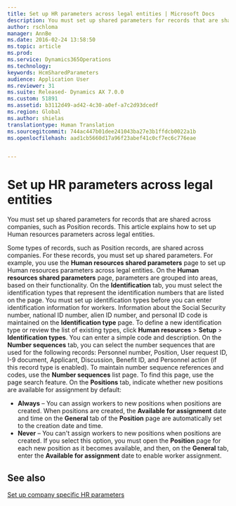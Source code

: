 ```yaml
---
title: Set up HR parameters across legal entities | Microsoft Docs
description: You must set up shared parameters for records that are shared across companies, such as Position records. This article explains how to set up Human resources parameters across legal entities.
author: rschloma
manager: AnnBe
ms.date: 2016-02-24 13:58:50
ms.topic: article
ms.prod: 
ms.service: Dynamics365Operations
ms.technology: 
keywords: HcmSharedParameters
audience: Application User
ms.reviewer: 31
ms.suite: Released- Dynamics AX 7.0.0
ms.custom: 51891
ms.assetid: b3112d49-ad42-4c30-a0ef-a7c2d93dcedf
ms.region: Global
ms.author: shielas
translationtype: Human Translation
ms.sourcegitcommit: 744ac447b01dee241043ba27e3b1ffdcb0022a1b
ms.openlocfilehash: aad1cb5660d17a96f23abef41c0cf7ec6c776eae


---
```


# <a name="set-up-hr-parameters-across-legal-entities"></a>Set up HR parameters across legal entities

You must set up shared parameters for records that are shared across companies, such as Position records. This article explains how to set up Human resources parameters across legal entities.

Some types of records, such as Position records, are shared across companies. For these records, you must set up shared parameters. For example, you use the **Human resources shared parameters** page to set up Human resources parameters across legal entities. On the **Human resources shared parameters** page, parameters are grouped into areas, based on their functionality. On the **Identification** tab, you must select the identification types that represent the identification numbers that are listed on the page. You must set up identification types before you can enter identification information for workers. Information about the Social Security number, national ID number, alien ID number, and personal ID code is maintained on the **Identification type** page. To define a new identification type or review the list of existing types, click **Human resources** &gt; **Setup** &gt; **Identification types**. You can enter a simple code and description. On the **Number sequences** tab, you can select the number sequences that are used for the following records: Personnel number, Position, User request ID, I-9 document, Applicant, Discussion, Benefit ID, and Personnel action (if this record type is enabled). To maintain number sequence references and codes, use the **Number sequences** list page. To find this page, use the page search feature. On the **Positions** tab, indicate whether new positions are available for assignment by default:

-   **Always** – You can assign workers to new positions when positions are created. When positions are created, the **Available for assignment** date and time on the **General** tab of the **Position** page are automatically set to the creation date and time.
-   **Never** – You can't assign workers to new positions when positions are created. If you select this option, you must open the **Position** page for each new position as it becomes available, and then, on the **General** tab, enter the **Available for assignment** date to enable worker assignment.


<a name="see-also"></a>See also
--------

[Set up company specific HR parameters](https://docs.microsoft.com/en-us/dynamics365/operations/human-resources/setup-company-specific-hr-parameters)




<!--HONumber=Feb17_HO3-->


